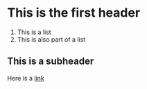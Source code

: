 # This is the first header
  1. This is a list
  2. This is also part of a list
 
 ## This is a subheader

Here is a [link](http://www.nba.com/games/20170423/HOUOKC#/video)
